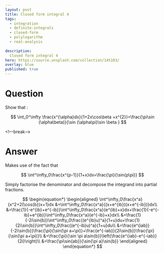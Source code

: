 ```yaml
---
layout: post
title: Closed form integral 4
tags:
  - integration   
  - definite-integrals
  - closed-form
  - polylogarithm
  - real-analysis
  
description:  
  Closed form integral 4
hero: https://source.unsplash.com/collection/145103/
overlay: blue
published: true
---
```



# Question

Show that :

$$
\int_0^\infty \frac{x^{\alpha}dx}{1+2x\cos\beta +x^{2}}=\frac{\pi\sin (\alpha\beta)}{\sin (\alpha\pi)\sin \beta }
$$

<!–-break-–>

# Answer

Makes use of the fact that

$$
\int^\infty_0\frac{x^{p-1}}{1+x}dx=\frac{\pi}{\sin{p\pi}}
$$

Simply factorise the denominator and decompose the integrand into partial fractions.

$$
\begin{equation*}
\begin{aligned}
\int^\infty_0\frac{x^a}{x^2+2(\cos{b})x+1}dx
&=\int^\infty_0\frac{x^a}{(x+e^{ib})(x+e^{-ib})}dx\\
&=\frac{1}{-e^{ib}+e^{-ib}}\int^\infty_0\frac{x^a}{e^{ib}+x}dx+\frac{1}{-e^{-ib}+e^{ib}}\int^\infty_0\frac{x^a}{e^{-ib}+x}dx\\
&=\frac{1}{-2i\sin{b}}\int^\infty_0\frac{(e^{ib}u)^a}{1+u}du+\frac{1}{2i\sin{b}}\int^\infty_0\frac{(e^{-ib}u)^a}{1+u}du\\
&=\frac{e^{iab}}{-2i\sin{b}}\frac{\pi}{\sin(\pi a+\pi)}+\frac{e^{-iab}}{2i\sin{b}}\frac{\pi}{\sin(\pi a+\pi)}\\
&=\frac{\pi}{\sin \pi a\sin{b}}\left(\frac{e^{iab}-e^{-iab}}{2i}\right)\\
&=\frac{\pi\sin{ab}}{\sin{\pi a}\sin{b}}
\end{aligned}
\end{equation*}
$$
